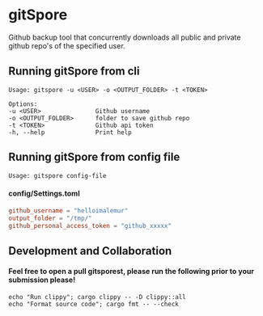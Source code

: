 # gitSpore
Github backup tool that concurrently downloads all public and private github repo's of the specified user.

## Running gitSpore from cli
    Usage: gitspore -u <USER> -o <OUTPUT_FOLDER> -t <TOKEN>

    Options:
    -u <USER>               Github username
    -o <OUTPUT_FOLDER>      folder to save github repo
    -t <TOKEN>              Github api token
    -h, --help              Print help


## Running gitSpore from config file
    Usage: gitspore config-file
#### config/Settings.toml
```toml
github_username = "helloimalemur"
output_folder = "/tmp/"
github_personal_access_token = "github_xxxxx"
```

## Development and Collaboration
#### Feel free to open a pull gitsporest, please run the following prior to your submission please!
    echo "Run clippy"; cargo clippy -- -D clippy::all
    echo "Format source code"; cargo fmt -- --check
####
